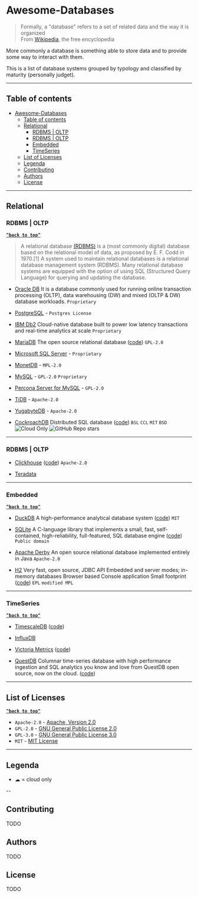 <a name="readme-top"></a>

# Awesome-Databases

> Formally, a "database" refers to a set of related data and the way it is organized\
> From [Wikipedia](https://en.wikipedia.org/wiki/Database), the free encyclopedia

More commonly a database is something able to store data and to provide some way to interact with them.

This is a list of database systems grouped by typology and classified by maturity (personally judget).

---

## Table of contents

- [Awesome-Databases](#awesome-databases)
  - [Table of contents](#table-of-contents)
  - [Relational](#relational)
    - [RDBMS | OLTP](#rdbms--oltp)
    - [RDBMS | OLTP](#rdbms--oltp-1)
    - [Embedded](#embedded)
    - [TimeSeries](#timeseries)
  - [List of Licenses](#list-of-licenses)
  - [Legenda](#legenda)
  - [Contributing](#contributing)
  - [Authors](#authors)
  - [License](#license)

---

## Relational

### RDBMS | OLTP

**[`^back to top^`](#awesome-databases)**

<!-- <p align="right">(<a href="#readme-top">back to top</a>)</p> -->

> A relational database [(RDBMS)](https://en.wikipedia.org/wiki/Relational_database_management_system) is a (most commonly digital) database based on the relational model of data, as proposed by E. F. Codd in 1970.[1] A system used to maintain relational databases is a relational database management system (RDBMS). Many relational database systems are equipped with the option of using SQL (Structured Query Language) for querying and updating the database.

- [Oracle DB](https://www.oracle.com/database)
  It is a database commonly used for running online transaction processing (OLTP), data warehousing (DW) and mixed (OLTP & DW) database workloads.
  `Proprietary`

- [PostgreSQL](https://en.wikipedia.org/wiki/PostgreSQL) - `Postgres License`

- [IBM Db2](https://www.ibm.com/products/db2-database)
  Cloud-native database built to power low latency transactions and real-time analytics at scale
  `Proprietary`

- [MariaDB](https://mariadb.org/)
  The open source relational database
  ([code](https://github.com/MariaDB/server))
  `GPL-2.0`

- [Microsoft SQL Server](https://www.microsoft.com/sql-server) - `Proprietary`
- [MonetDB](https://en.wikipedia.org/wiki/MonetDB) - `MPL-2.0`
- [MySQL](https://en.wikipedia.org/wiki/MySQL) - `GPL-2.0` `Proprietary`
- [Percona Server for MySQL](https://en.wikipedia.org/wiki/Percona_Server) - `GPL-2.0`
- [TiDB](https://en.wikipedia.org/wiki/TiDB) - `Apache-2.0`
- [YugabyteDB](https://en.wikipedia.org/wiki/YugabyteDB) - `Apache-2.0`

- [CockroachDB](https://www.cockroachlabs.com/)
  Distributed SQL database
  ([code](https://github.com/cockroachdb/cockroach))
  `BSL` `CCL` `MIT` `BSD`
  ![Cloud Only](https://img.shields.io/badge/☁-8A2BE2)
  ![GitHub Repo stars](https://img.shields.io/github/stars/cockroachdb/cockroach)

---

### RDBMS | OLTP

- [Clickhouse](https://clickhouse.com)
  ([code](https://github.com/ClickHouse/ClickHouse))
  `Apache-2.0`

- [Teradata](http://www.teradata.com)

---

### Embedded

**[`^back to top^`](#awesome-databases)**

- [DuckDB](https://duckdb.org/)
  A high-performance analytical database system
  ([code](https://github.com/duckdb/duckdb))
  `MIT`

- [SQLite](https://sqlite.org)
  A C-language library that implements a small, fast, self-contained, high-reliability, full-featured, SQL database engine
  ([code](https://sqlite.org/src))
  `Public domain`

- [Apache Derby](https://db.apache.org/derby/)
  An open source relational database implemented entirely in Java
  `Apache-2.0`

- [H2](https://h2database.com/)
  Very fast, open source, JDBC API Embedded and server modes; in-memory databases Browser based Console application Small footprint
  ([code](https://github.com/h2database/h2database))
  `EPL` `modified MPL`

---

### TimeSeries

**[`^back to top^`](#awesome-databases)**

- [TimescaleDB](http://www.timescale.com)
  ([code](https://github.com/timescale/timescaledb))

- [InfluxDB](https://www.influxdata.com)

- [Victoria Metrics](https://victoriametrics.com)
  ([code](https://github.com/VictoriaMetrics/VictoriaMetrics))

- [QuestDB](https://questdb.io)
  Columnar time-series database with high performance ingestion and SQL analytics you know and love from QuestDB open source, now on the cloud.
  ([code](https://github.com/questdb/questdb))

---

## List of Licenses

**[`^back to top^`](#awesome-databases)**

- `Apache-2.0` - [Apache, Version 2.0](https://spdx.org/licenses/Apache-2.0.html)
- `GPL-2.0` - [GNU General Public License 2.0](https://spdx.org/licenses/GPL-2.0.html)
- `GPL-3.0` - [GNU General Public License 3.0](https://spdx.org/licenses/GPL-3.0.html)
- `MIT` - [MIT License](https://spdx.org/licenses/MIT.html)

---

## Legenda

- ☁ = cloud only

--

## Contributing

TODO

## Authors

TODO

## License

TODO
